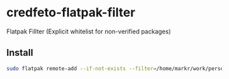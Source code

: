 # credfeto-flatpak-filter
Flatpak Fillter (Explicit whitelist for non-verified packages)

## Install
```bash
sudo flatpak remote-add --if-not-exists --filter=/home/markr/work/personal/credfeto-flatpak-filter/flatpak.filter flathub-whitelist https://flathub.org/repo/flathub.flatpakrep
```
